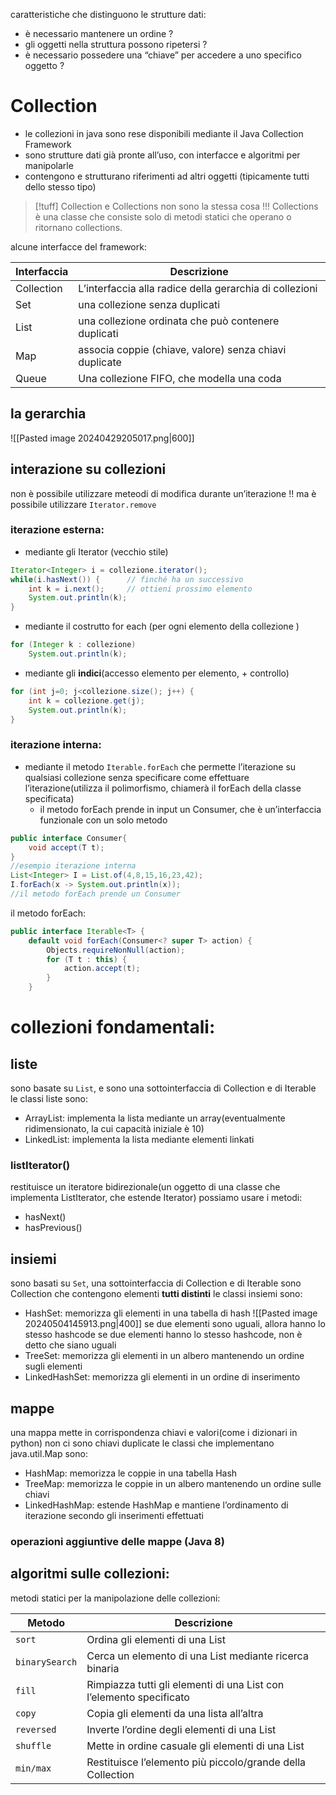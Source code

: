 caratteristiche che distinguono le strutture dati:
- è necessario mantenere un ordine ? 
- gli oggetti nella struttura possono ripetersi ?
- è necessario possedere una “chiave” per accedere a uno specifico oggetto ?
# Collection
- le collezioni in java sono rese disponibili mediante il Java Collection Framework
- sono strutture dati già pronte all’uso, con interfacce e algoritmi per manipolarle
- contengono e strutturano riferimenti ad altri oggetti (tipicamente tutti dello stesso tipo)

>[!tuff] Collection e Collections non sono la stessa cosa !!!
>Collections è una classe che consiste solo di metodi statici che operano o ritornano collections.


alcune interfacce del framework:

| Interfaccia | Descrizione                                             |
| ----------- | ------------------------------------------------------- |
| Collection  | L’interfaccia alla radice della gerarchia di collezioni |
| Set         | una collezione senza duplicati                          |
| List        | una collezione ordinata che può contenere duplicati     |
| Map         | associa coppie (chiave, valore) senza chiavi duplicate  |
| Queue       | Una collezione FIFO, che modella una coda               |
## la gerarchia
![[Pasted image 20240429205017.png|600]]
## interazione su collezioni
non è possibile utilizzare meteodi di modifica durante un’iterazione !! ma è possibile utilizzare `Iterator.remove`

### iterazione esterna:
- mediante gli Iterator (vecchio stile)
```java
Iterator<Integer> i = collezione.iterator();
while(i.hasNext()) {      // finché ha un successivo
	int k = i.next();     // ottieni prossimo elemento
	System.out.println(k);
}
```
- mediante il costrutto for each (per ogni elemento della collezione )
```java
for (Integer k : collezione)
	System.out.println(k);
```
- mediante gli **indici**(accesso elemento per elemento, + controllo)
```java
for (int j=0; j<collezione.size(); j++) {
	int k = collezione.get(j);
	System.out.println(k);
}
```
### iterazione interna:
- mediante il metodo `Iterable.forEach` che permette l’iterazione su qualsiasi collezione senza specificare come effettuare l’iterazione(utilizza il polimorfismo, chiamerà il forEach della classe specificata)
	- il metodo forEach prende in input un Consumer, che è un’interfaccia funzionale con un solo metodo
```java
public interface Consumer{
	void accept(T t);
}
//esempio iterazione interna
List<Integer> I = List.of(4,8,15,16,23,42);
I.forEach(x -> System.out.println(x));
//il metodo forEach prende un Consumer
```
il metodo forEach:
```java
public interface Iterable<T> {
	default void forEach(Consumer<? super T> action) { 
		Objects.requireNonNull(action); 
		for (T t : this) {
			action.accept(t); 
		} 
	}
```
# collezioni fondamentali:
## liste
sono basate su `List`, e sono una sottointerfaccia di Collection e di Iterable
le classi liste sono: 
- ArrayList: implementa la lista mediante un array(eventualmente ridimensionato, la cui capacità iniziale è 10)
- LinkedList: implementa la lista mediante elementi linkati
### listIterator()
restituisce un iteratore bidirezionale(un oggetto di una classe che implementa ListIterator, che estende Iterator)
possiamo usare i metodi:
- hasNext()
- hasPrevious()
## insiemi
sono basati su `Set`, una sottointerfaccia di Collection e di Iterable
sono Collection che contengono elementi **tutti distinti**
le classi insiemi sono:
- HashSet: memorizza gli elementi in una tabella di hash
	 ![[Pasted image 20240504145913.png|400]]
	 se due elementi sono uguali, allora hanno lo stesso hashcode
	 se due elementi hanno lo stesso hashcode, non è detto che siano uguali
- TreeSet: memorizza gli elementi in un albero mantenendo un ordine sugli elementi
- LinkedHashSet: memorizza gli elementi in un ordine di inserimento
## mappe
una mappa mette in corrispondenza chiavi e valori(come i dizionari in python)
non ci sono chiavi duplicate
le classi che implementano java.util.Map sono:
- HashMap: memorizza le coppie in una tabella Hash
- TreeMap: memorizza le coppie in un albero mantenendo un ordine sulle chiavi
- LinkedHashMap: estende HashMap e mantiene l’ordinamento di iterazione secondo gli inserimenti effettuati
### operazioni aggiuntive delle mappe (Java 8)
## algoritmi sulle collezioni:
metodi statici per la manipolazione delle collezioni:

| Metodo         | Descrizione                                                         |
| -------------- | ------------------------------------------------------------------- |
| `sort`         | Ordina gli elementi di una List                                     |
| `binarySearch` | Cerca un elemento di una List mediante ricerca binaria              |
| `fill`         | Rimpiazza tutti gli elementi di una List con l’elemento specificato |
| `copy`         | Copia gli elementi da una lista all’altra                           |
| `reversed`     | Inverte l’ordine degli elementi di una List                         |
| `shuffle`      | Mette in ordine casuale gli elementi di una List                    |
| `min/max`      | Restituisce l’elemento più piccolo/grande della Collection          |
